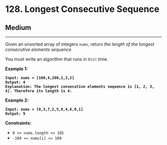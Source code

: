 # 128. Longest Consecutive Sequence

## Medium

***

Given an unsorted array of integers `nums`, return _the length of the longest consecutive elements sequence._

You must write an algorithm that runs in `O(n)` time.

&#x20;

**Example 1:**

<pre><code><strong>Input: nums = [100,4,200,1,3,2]
</strong><strong>Output: 4
</strong><strong>Explanation: The longest consecutive elements sequence is [1, 2, 3, 4]. Therefore its length is 4.
</strong></code></pre>

**Example 2:**

<pre><code><strong>Input: nums = [0,3,7,2,5,8,4,6,0,1]
</strong><strong>Output: 9
</strong></code></pre>

&#x20;

**Constraints:**

* `0 <= nums.length <= 105`
* `-109 <= nums[i] <= 109`
